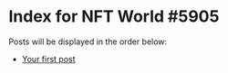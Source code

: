 # Index for NFT World #5905
Posts will be displayed in the order below:

- [Your first post](./001-first.md)

